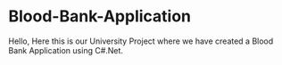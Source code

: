 # Blood-Bank-Application
Hello, Here this is our University Project where we have created a Blood Bank Application using C#.Net.
